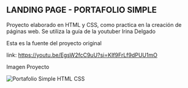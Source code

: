 ## LANDING PAGE - PORTAFOLIO SIMPLE
Proyecto elaborado en HTML y CSS, como practica en la creación de páginas web. Se utiliza la guía de la youtuber Irina Delgado

Esta es la fuente del proyecto original

link: https://youtu.be/EgsW2fcC9uU?si=KIf9FrLf9dPUU1mO

Imagen Proyecto

![Portafolio Simple HTML   CSS](https://github.com/FranciscoTulkn/LandingPage-PortafolioSimple/assets/88959166/72d7780b-4787-4d3a-a164-80879bc650e8)
